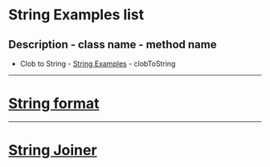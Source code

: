 # String Examples list
## Description - class name - method name
* Clob to String - [String Examples](StringsPractice.java) - clobToString
------
# [String format](StringFormatPractice.java)
------
# [String Joiner](StringJoinerPractice.java)
